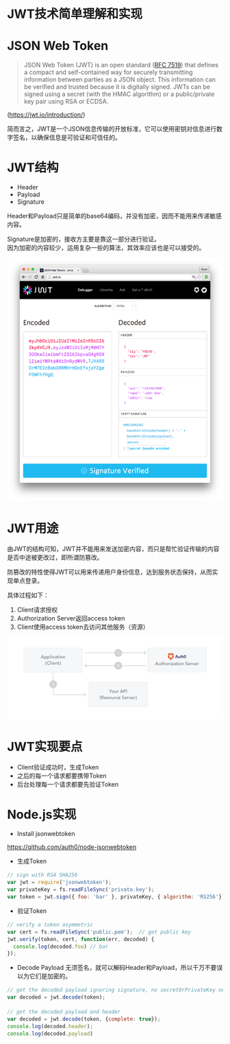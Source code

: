 JWT技术简单理解和实现
===
# JSON Web Token
>JSON Web Token (JWT) is an open standard ([RFC 7519](https://tools.ietf.org/html/rfc7519)) that defines a compact and self-contained way for securely transmitting information between parties as a JSON object. This information can be verified and trusted because it is digitally signed. JWTs can be signed using a secret (with the HMAC algorithm) or a public/private key pair using RSA or ECDSA.

(https://jwt.io/introduction/)

简而言之，JWT是一个JSON信息传输的开放标准，它可以使用密钥对信息进行数字签名，以确保信息是可验证和可信任的。

# JWT结构
* Header
* Payload
* Signature

Header和Payload只是简单的base64编码，并没有加密，因而不能用来传递敏感内容。

Signature是加密的，接收方主要是靠这一部分进行验证。   
因为加密的内容较少，运用复杂一些的算法，其效率应该也是可以接受的。

![](assets/jwt-debugger.png)

# JWT用途

由JWT的结构可知，JWT并不能用来发送加密内容，而只是帮忙验证传输的内容是否中途被更改过，即所谓防篡改。

防篡改的特性使得JWT可以用来传递用户身份信息，达到服务状态保持，从而实现单点登录。

具体过程如下：

1. Client请求授权
2. Authorization Server返回access token
3. Client使用access token去访问其他服务（资源）

![](assets/client-credentials-grant.png)

# JWT实现要点

* Client验证成功时，生成Token
* 之后的每一个请求都要携带Token
* 后台处理每一个请求都要先验证Token

# Node.js实现

* Install jsonwebtoken

https://github.com/auth0/node-jsonwebtoken

* 生成Token
```js
// sign with RSA SHA256
var jwt = require('jsonwebtoken');
var privateKey = fs.readFileSync('private.key');
var token = jwt.sign({ foo: 'bar' }, privateKey, { algorithm: 'RS256'});
```
* 验证Token
```js
// verify a token asymmetric
var cert = fs.readFileSync('public.pem');  // get public key
jwt.verify(token, cert, function(err, decoded) {
  console.log(decoded.foo) // bar
});
```
* Decode Payload
无须签名，就可以解码Header和Payload，所以千万不要误以为它们是加密的。
```js
// get the decoded payload ignoring signature, no secretOrPrivateKey needed
var decoded = jwt.decode(token);

// get the decoded payload and header
var decoded = jwt.decode(token, {complete: true});
console.log(decoded.header);
console.log(decoded.payload)
```
